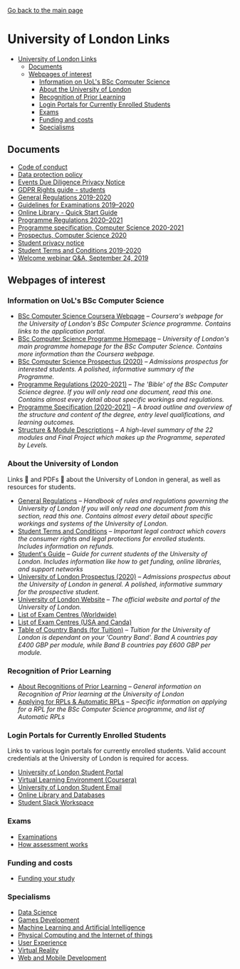 [Go back to the main page](../README.md)

# University of London Links

- [University of London Links](#university-of-london-links)
  - [Documents](#documents)
  - [Webpages of interest](#webpages-of-interest)
    - [Information on UoL's BSc Computer Science](#information-on-uols-bsc-computer-science)
    - [About the University of London](#about-the-university-of-london)
    - [Recognition of Prior Learning](#recognition-of-prior-learning)
    - [Login Portals for Currently Enrolled Students](#login-portals-for-currently-enrolled-students)
    - [Exams](#exams)
    - [Funding and costs](#funding-and-costs)
    - [Specialisms](#specialisms)

## Documents

- [Code of conduct](https://london.ac.uk/about-us/how-university-run/policies/vle-code-conduct)
- [Data protection policy](https://github.com/world-class/binary-assets/blob/master/uol-documents/data_protection_policy.pdf)
- [Events Due Diligence Privacy Notice](https://github.com/world-class/binary-assets/blob/master/uol-documents/events_due_diligence_privacy_notice.pdf)
- [GDPR Rights guide - students](https://github.com/world-class/binary-assets/blob/master/uol-documents/gdpr_rights_guide_students.pdf)
- [General Regulations 2019-2020](https://github.com/world-class/binary-assets/blob/master/uol-documents/progregs-general-2019-2020.pdf)
- [Guidelines for Examinations 2019–2020](https://github.com/world-class/binary-assets/blob/master/uol-documents/guidelines-for-examinations-2019-2020.pdf)
- [Online Library - Quick Start Guide](https://github.com/world-class/binary-assets/blob/master/uol-documents/online_library_academic_search_quick_start.pdf)
- [Programme Regulations 2020–2021](https://github.com/world-class/binary-assets/blob/master/uol-documents/progregs-computer-science-2020-2021.pdf)
- [Programme specification, Computer Science 2020-2021](https://github.com/world-class/binary-assets/blob/master/uol-documents/progspec-computer-science-2020-2021.pdf)
- [Prospectus, Computer Science 2020](https://github.com/world-class/binary-assets/blob/master/uol-documents/computer-science-prospectus-2020.pdf)
- [Student privacy notice](https://github.com/world-class/binary-assets/blob/master/uol-documents/student_privacy_notice_uol_april_2018_final.pdf)
- [Student Terms and Conditions 2019-2020](https://github.com/world-class/binary-assets/blob/master/uol-documents/student_terms_and_conditions.pdf)
- [Welcome webinar Q&amp;A, September 24, 2019](https://github.com/world-class/binary-assets/blob/master/uol-documents/welcome_webinar_questions_and_answers_september_24_2019.pdf)

## Webpages of interest

### Information on UoL's BSc Computer Science

- [BSc Computer Science Coursera Webpage](https://www.coursera.org/degrees/bachelor-of-science-computer-science-london/) – _Coursera's webpage for the University of London's BSc Computer Science programme. Contains links to the application portal._
- [BSc Computer Science Programme Homepage](https://london.ac.uk/courses/computer-science) – _University of London's main programme homepage for the BSc Computer Science. Contains more information than the Coursera webpage._
- [BSc Computer Science Prospectus (2020)](https://london.ac.uk/sites/default/files/prospectuses/computer-science-prospectus-2020.pdf) – _Admissions prospectus for interested students. A polished, informative summary of the Programme._
- [Programme Regulations (2020-2021)](https://london.ac.uk/sites/default/files/regulations/progregs-computer-science-2020-21.pdf) – _The 'Bible' of the BSc Computer Science degree. If you will only read one document, read this one. Contains almost every detail about specific workings and regulations._
- [Programme Specification (2020-2021)](https://london.ac.uk/sites/default/files/programme-specifications/progspec-computer-science-2020-21.pdf) – _A broad outline and overview of the structure and content of the degree, entry level qualifications, and learning outcomes._
- [Structure & Module Descriptions](https://london.ac.uk/computer-science-structure) – _A high-level summary of the 22 modules and Final Project which makes up the Programme, seperated by Levels._

### About the University of London

Links :link: and PDFs :page_facing_up: about the University of London in general, as well as resources for students.

- [General Regulations](https://london.ac.uk/sites/default/files/regulations/progregs-general-2020-2021.pdf) – _Handbook of rules and regulations governing the University of London If you will only read one document from this section, read this one. Contains almost every detail about specific workings and systems of the University of London._
- [Student Terms and Conditions](https://london.ac.uk/sites/default/files/governance/student-terms-and-conditions.pdf) – _Important legal contract which covers the consumer rights and legal protections for enrolled students. Includes information on refunds._
- [Student's Guide](https://my.london.ac.uk/documents/10197/2676152/Student+Guide/07f72f0b-fd7d-cc23-603f-db6c31bfa5e2) – _Guide for current students of the University of London. Includes information like how to get funding, online libraries, and support networks_
- [University of London Prospectus (2020)](https://london.ac.uk/sites/default/files/prospectuses/GIP-2020.pdf) – _Admissions prospectus about the University of London in general. A polished, informative summary for the prospective student._
- [University of London Website](https://london.ac.uk/) – _The official website and portal of the University of London._
- [List of Exam Centres (Worldwide)](https://my.london.ac.uk/documents/10197/2926462/examcentres-worldwide2/659d044f-25c3-2a01-fd7e-0667e3d9e71a)
- [List of Exam Centres (USA and Canda)](https://my.london.ac.uk/documents/10197/2926462/examcentres-northamerica.pdf/da80d4a8-00db-053c-283a-0757f88b5e85)
- [Table of Country Bands (for Tuition)](https://london.ac.uk/sites/default/files/leaflets/country-bands.pdf) – _Tuition for the University of London is dependant on your 'Country Band'. Band A countries pay £400 GBP per module, while Band B countries pay £600 GBP per module._

### Recognition of Prior Learning

- [About Recognitions of Prior Learning](https://london.ac.uk/applications/how-apply/recognition-prior-learning) – _General information on Recognition of Prior learning at the University of London_
- [Applying for RPLs & Automatic RPLs](https://london.ac.uk/applications/how-apply/recognition-prior-learning/recognition-and-accreditation-prior-learning-3) – _Specific information on applying for a RPL for the BSc Computer Science programme, and list of Automatic RPLs_

### Login Portals for Currently Enrolled Students

Links to various login portals for currently enrolled students. Valid account credentials at the University of London is required for access.

- [University of London Student Portal](https://my.london.ac.uk/)
- [Virtual Learning Environment (Coursera)](https://www.coursera.org/?authMode=login&authProvider=london)
- [University of London Student Email](http://mail.google.com/a/student.london.ac.uk)
- [Online Library and Databases](http://onlinelibrary.london.ac.uk/)
- [Student Slack Workspace](https://londoncs.slack.com/)

### Exams

- [Examinations](https://london.ac.uk/current-students/examinations)
- [How assessment works](https://london.ac.uk/applications/how-it-works/how-assessment-works)

### Funding and costs

- [Funding your study](https://london.ac.uk/applications/funding-your-study)

### Specialisms

- [Data Science](https://london.ac.uk/courses/computer-science-data-science)
- [Games Development](https://london.ac.uk/courses/computer-science-games)
- [Machine Learning and Artificial Intelligence](https://london.ac.uk/courses/computer-science-machine-learning-and-ai)
- [Physical Computing and the Internet of things](https://london.ac.uk/courses/bsc-computer-science-physical-computing)
- [User Experience](https://london.ac.uk/courses/computer-science-user-experience)
- [Virtual Reality](https://london.ac.uk/courses/computer-science-virtual-reality)
- [Web and Mobile Development](https://london.ac.uk/courses/computer-science-web-and-mobile-development)
